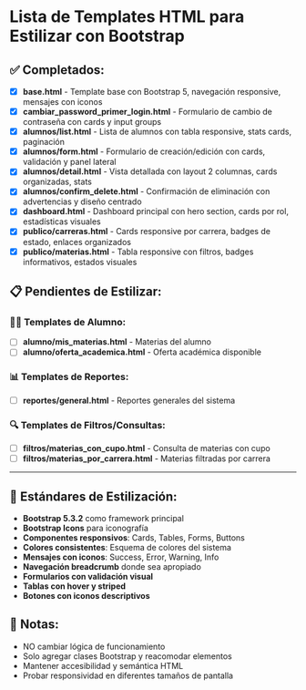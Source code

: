 # Lista de Templates HTML para Estilizar con Bootstrap

## ✅ Completados:
- [x] **base.html** - Template base con Bootstrap 5, navegación responsive, mensajes con iconos
- [x] **cambiar_password_primer_login.html** - Formulario de cambio de contraseña con cards y input groups
- [x] **alumnos/list.html** - Lista de alumnos con tabla responsive, stats cards, paginación
- [x] **alumnos/form.html** - Formulario de creación/edición con cards, validación y panel lateral
- [x] **alumnos/detail.html** - Vista detallada con layout 2 columnas, cards organizadas, stats
- [x] **alumnos/confirm_delete.html** - Confirmación de eliminación con advertencias y diseño centrado
- [x] **dashboard.html** - Dashboard principal con hero section, cards por rol, estadísticas visuales
- [x] **publico/carreras.html** - Cards responsive por carrera, badges de estado, enlaces organizados
- [x] **publico/materias.html** - Tabla responsive con filtros, badges informativos, estados visuales

## 📋 Pendientes de Estilizar:

### 👨‍🎓 **Templates de Alumno:**
- [ ] **alumno/mis_materias.html** - Materias del alumno
- [ ] **alumno/oferta_academica.html** - Oferta académica disponible

### 📊 **Templates de Reportes:**
- [ ] **reportes/general.html** - Reportes generales del sistema

### 🔍 **Templates de Filtros/Consultas:**
- [ ] **filtros/materias_con_cupo.html** - Consulta de materias con cupo
- [ ] **filtros/materias_por_carrera.html** - Materias filtradas por carrera

---

## 🎨 **Estándares de Estilización:**
- **Bootstrap 5.3.2** como framework principal
- **Bootstrap Icons** para iconografía
- **Componentes responsivos**: Cards, Tables, Forms, Buttons
- **Colores consistentes**: Esquema de colores del sistema
- **Mensajes con iconos**: Success, Error, Warning, Info
- **Navegación breadcrumb** donde sea apropiado
- **Formularios con validación visual**
- **Tablas con hover y striped**
- **Botones con iconos descriptivos**

## 📝 **Notas:**
- NO cambiar lógica de funcionamiento
- Solo agregar clases Bootstrap y reacomodar elementos
- Mantener accesibilidad y semántica HTML
- Probar responsividad en diferentes tamaños de pantalla
